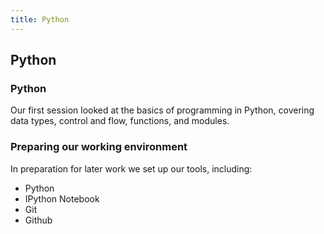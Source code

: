 ```yaml
---
title: Python
---
```


## Python

### Python

Our first session looked at the basics of programming in Python, covering data types, control and flow, functions, and modules. 

### Preparing our working environment

In preparation for later work we set up our tools, including:

* Python
* IPython Notebook
* Git
* Github

